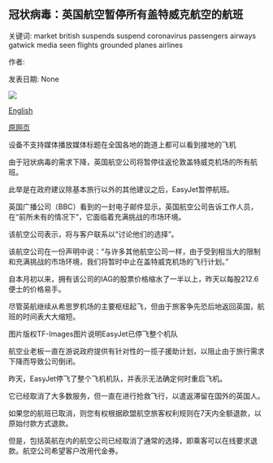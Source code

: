 ## 冠状病毒：英国航空暂停所有盖特威克航空的航班

关键词: market british suspends suspend coronavirus passengers airways gatwick media seen flights grounded planes airlines

作者: 

发表日期: None

![](https://ichef.bbci.co.uk/images/ic/1024x576/p0886509.jpg)

[English](Coronavirus%3A%20British%20Airways%20suspends%20all%20Gatwick%20flights.md)

[原网页](https://www.bbc.com/news/business-52103171)

设备不支持媒体播放媒体标题在全国各地的跑道上都可以看到接地的飞机

由于冠状病毒的需求下降，英国航空公司将暂停往返伦敦盖特威克机场的所有航班。

此举是在政府建议除基本旅行以外的其他建议之后，EasyJet暂停航班。

英国广播公司（BBC）看到的一封电子邮件显示，英国航空公司告诉工作人员，在“前所未有的情况下”，它面临着充满挑战的市场环境。

该航空公司表示，将与客户联系以“讨论他们的选择”。

该航空公司在一份声明中说：“与许多其他航空公司一样，由于受到相当大的限制和充满挑战的市场环境，我们将暂时中止在盖特威克机场的飞行计划。”

自本月初以来，拥有该公司的IAG的股票价格缩水了一半以上，昨天以每股212.6便士的价格易手。

尽管英航继续从希思罗机场的主要枢纽起飞，但由于旅客争先恐后地返回英国，航班的时间表大大缩短。

图片版权TF-Images图片说明EasyJet已停飞整个机队

航空业老板一直在游说政府提供有针对性的一揽子援助计划，以阻止由于旅行需求下降而导致公司倒闭。

昨天，EasyJet停飞了整个飞机机队，并表示无法确定何时重启飞机。

它已经取消了大多数服务，但一直在进行抢救飞行，以遣返滞留在国外的英国人。

如果您的航班已取消，则您有权根据欧盟航空旅客权利规则在7天内全额退款，以原始付款方式退款。

但是，包括英航在内的航空公司已经取消了通常的选择，即乘客可以在线要求退款。航空公司希望客户改用代金券。